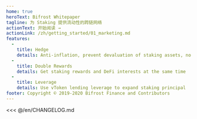 ```yaml
---
home: true
heroText: Bifrost Whitepaper
tagline: 为 Staking 提供流动性的跨链网络
actionText: 开始阅读 →
actionLink: /zh/getting_started/01_marketing.md
features:
  - 
    title: Hedge
    details: Anti-inflation, prevent devaluation of staking assets, no lock-up position
  - 
    title: Double Rewards
    details: Get staking rewards and DeFi interests at the same time
  - 
    title: Leverage
    details: Use vToken lending leverage to expand staking principal
footer: Copyright © 2019-2020 Bifrost Finance and Contributors
---
```


<<< @/en/CHANGELOG.md